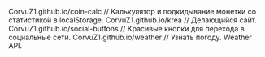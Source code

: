 CorvuZ1.github.io/coin-calc // Калькулятор и подкидывание монетки со статистикой в localStorage.
CorvuZ1.github.io/krea // Делающийся сайт.
CorvuZ1.github.io/social-buttons // Красивые кнопки для перехода в социальные сети.
CorvuZ1.github.io/weather // Узнать погоду. Weather API. 
